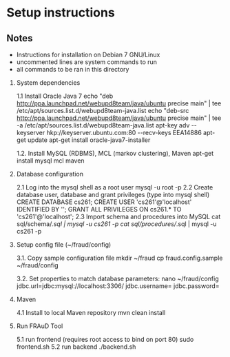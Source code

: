 # Setup instructions

Notes
-----

- Instructions for installation on Debian 7 GNU/Linux
- uncommented lines are system commands to run
- all commands to be ran in this directory

1. System dependencies

    1.1 Install Oracle Java 7
        echo "deb http://ppa.launchpad.net/webupd8team/java/ubuntu precise main" | tee /etc/apt/sources.list.d/webupd8team-java.list
        echo "deb-src http://ppa.launchpad.net/webupd8team/java/ubuntu precise main" | tee -a /etc/apt/sources.list.d/webupd8team-java.list
        apt-key adv --keyserver hkp://keyserver.ubuntu.com:80 --recv-keys EEA14886
        apt-get update
        apt-get install oracle-java7-installer

    1.2. Install MySQL (RDBMS), MCL (markov clustering), Maven
        apt-get install mysql mcl maven

2. Database configuration

    2.1 Log into the mysql shell as a root user
        mysql -u root -p
    2.2 Create database user, database and grant privileges (type into mysql shell)
        CREATE DATABASE cs261;
        CREATE USER 'cs261'@'localhost' IDENTIFIED BY '<password>';
        GRANT ALL PRIVILEGES ON cs261.* TO 'cs261'@'localhost';
    2.3 Import schema and procedures into MySQL
        cat sql/schema/*.sql | mysql -u cs261 -p
        cat sql/procedures/*.sql | mysql -u cs261 -p

3. Setup config file (~/fraud/config)

    3.1. Copy sample configuration file
        mkdir ~/fraud
        cp fraud.config.sample ~/fraud/config

    3.2. Set properties to match database parameters:
        nano ~/fraud/config
        jdbc.url=jdbc:mysql://localhost:3306/<database>
        jdbc.username=<username>
        jdbc.password=<password>

4. Maven

    4.1 Install to local Maven repository
        mvn clean install

5. Run FRAuD Tool
    
    5.1 run frontend (requires root access to bind on port 80)
        sudo frontend.sh
    5.2 run backend
        ./backend.sh